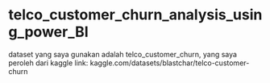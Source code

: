 # telco_customer_churn_analysis_using_power_BI

dataset yang saya gunakan adalah telco_customer_churn, yang saya peroleh dari kaggle
link: kaggle.com/datasets/blastchar/telco-customer-churn
